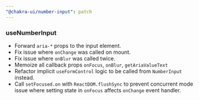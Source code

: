 ```yaml
---
"@chakra-ui/number-input": patch
---
```


### useNumberInput

- Forward `aria-*` props to the input element.
- Fix issue where `onChange` was called on mount.
- Fix issue where `onBlur` was called twice.
- Memoize all callback props `onFocus`, `onBlur`, `getAriaValueText`
- Refactor implicit `useFormControl` logic to be called from `NumberInput`
  instead.
- Call `setFocused.on` with `ReactDOM.flushSync` to prevent concurrent mode
  issue where setting state in `onFocus` affects `onChange` event handler.
